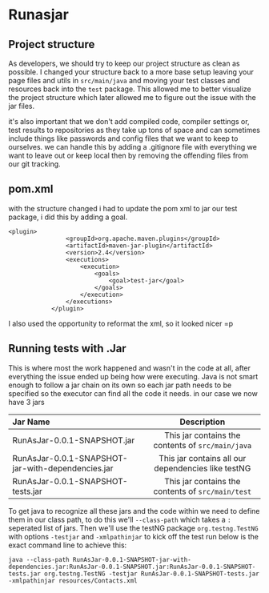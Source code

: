 # Runasjar
## Project structure
As developers, we should try to keep our project structure as clean as possible.
I changed your structure back to a more base setup leaving your page files and utils in `src/main/java`
and moving your test classes and resources back into the `test` package. This allowed me to better visualize the project
structure which later allowed me to figure out the issue with the jar files.

it's also important that we don't add compiled code, compiler settings or, test results to repositories as they take
up tons of space and can sometimes include things like passwords and config files that we want to keep to ourselves.
we can handle this by adding a .gitignore file with everything we want to leave out or keep local then by removing the 
offending files from our git tracking.

## pom.xml
with the structure changed i had to update the pom xml to jar our test package, i did this by adding a goal.
```
<plugin>
                <groupId>org.apache.maven.plugins</groupId>
                <artifactId>maven-jar-plugin</artifactId>
                <version>2.4</version>
                <executions>
                    <execution>
                        <goals>
                            <goal>test-jar</goal>
                        </goals>
                    </execution>
                </executions>
            </plugin>
```
I also used the opportunity to reformat the xml, so it looked nicer =p

## Running tests with .Jar
This is where most the work happened and wasn't in the code at all, after everything the issue ended up being how were
executing. Java is not smart enough to follow a jar chain on its own so each jar path needs to be specified so
the executor can find all the code it needs. in our case we now have 3 jars

| Jar Name                                          |                    Description                     | 
|:--------------------------------------------------|:--------------------------------------------------:|
| RunAsJar-0.0.1-SNAPSHOT.jar                       | This jar contains the contents of `src/main/java`  |
| RunAsJar-0.0.1-SNAPSHOT-jar-with-dependencies.jar | This jar contains all our dependencies like testNG |
| RunAsJar-0.0.1-SNAPSHOT-tests.jar                 | This jar contains the contents of `src/main/test`  |

To get java to recognize all these jars and the code within we need to define them in our class path, to do this we'll
`--class-path` which takes a `:` seperated list of jars. Then we'll use the testNG package `org.testng.TestNG` with
options `-testjar` and `-xmlpathinjar` to kick off the test run below is the exact command line to achieve this:
```
java --class-path RunAsJar-0.0.1-SNAPSHOT-jar-with-dependencies.jar:RunAsJar-0.0.1-SNAPSHOT.jar:RunAsJar-0.0.1-SNAPSHOT-tests.jar org.testng.TestNG -testjar RunAsJar-0.0.1-SNAPSHOT-tests.jar -xmlpathinjar resources/Contacts.xml
```
